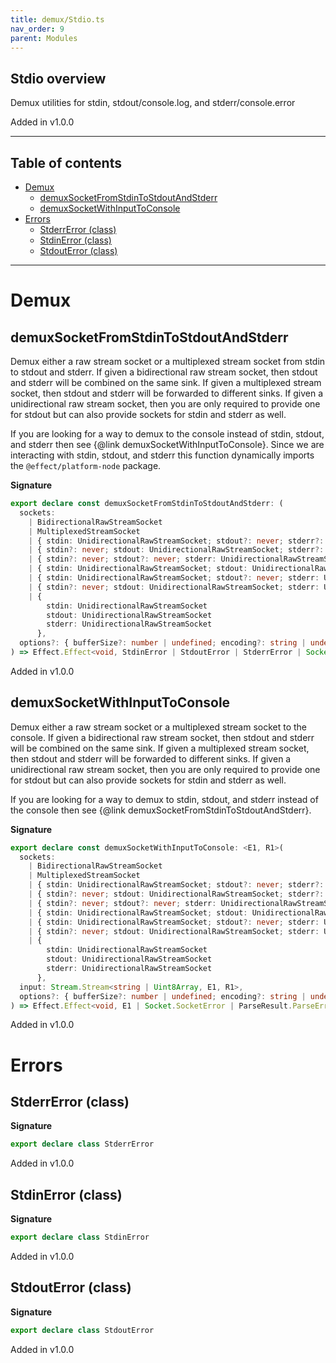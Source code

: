 ```yaml
---
title: demux/Stdio.ts
nav_order: 9
parent: Modules
---
```


## Stdio overview

Demux utilities for stdin, stdout/console.log, and stderr/console.error

Added in v1.0.0

---

<h2 class="text-delta">Table of contents</h2>

- [Demux](#demux)
  - [demuxSocketFromStdinToStdoutAndStderr](#demuxsocketfromstdintostdoutandstderr)
  - [demuxSocketWithInputToConsole](#demuxsocketwithinputtoconsole)
- [Errors](#errors)
  - [StderrError (class)](#stderrerror-class)
  - [StdinError (class)](#stdinerror-class)
  - [StdoutError (class)](#stdouterror-class)

---

# Demux

## demuxSocketFromStdinToStdoutAndStderr

Demux either a raw stream socket or a multiplexed stream socket from stdin to
stdout and stderr. If given a bidirectional raw stream socket, then stdout
and stderr will be combined on the same sink. If given a multiplexed stream
socket, then stdout and stderr will be forwarded to different sinks. If given
a unidirectional raw stream socket, then you are only required to provide one
for stdout but can also provide sockets for stdin and stderr as well.

If you are looking for a way to demux to the console instead of stdin,
stdout, and stderr then see {@link demuxSocketWithInputToConsole}. Since we
are interacting with stdin, stdout, and stderr this function dynamically
imports the `@effect/platform-node` package.

**Signature**

```ts
export declare const demuxSocketFromStdinToStdoutAndStderr: (
  sockets:
    | BidirectionalRawStreamSocket
    | MultiplexedStreamSocket
    | { stdin: UnidirectionalRawStreamSocket; stdout?: never; stderr?: never }
    | { stdin?: never; stdout: UnidirectionalRawStreamSocket; stderr?: never }
    | { stdin?: never; stdout?: never; stderr: UnidirectionalRawStreamSocket }
    | { stdin: UnidirectionalRawStreamSocket; stdout: UnidirectionalRawStreamSocket; stderr?: never }
    | { stdin: UnidirectionalRawStreamSocket; stdout?: never; stderr: UnidirectionalRawStreamSocket }
    | { stdin?: never; stdout: UnidirectionalRawStreamSocket; stderr: UnidirectionalRawStreamSocket }
    | {
        stdin: UnidirectionalRawStreamSocket
        stdout: UnidirectionalRawStreamSocket
        stderr: UnidirectionalRawStreamSocket
      },
  options?: { bufferSize?: number | undefined; encoding?: string | undefined } | undefined
) => Effect.Effect<void, StdinError | StdoutError | StderrError | Socket.SocketError | ParseResult.ParseError, never>
```

Added in v1.0.0

## demuxSocketWithInputToConsole

Demux either a raw stream socket or a multiplexed stream socket to the
console. If given a bidirectional raw stream socket, then stdout and stderr
will be combined on the same sink. If given a multiplexed stream socket, then
stdout and stderr will be forwarded to different sinks. If given a
unidirectional raw stream socket, then you are only required to provide one
for stdout but can also provide sockets for stdin and stderr as well.

If you are looking for a way to demux to stdin, stdout, and stderr instead of
the console then see {@link demuxSocketFromStdinToStdoutAndStderr}.

**Signature**

```ts
export declare const demuxSocketWithInputToConsole: <E1, R1>(
  sockets:
    | BidirectionalRawStreamSocket
    | MultiplexedStreamSocket
    | { stdin: UnidirectionalRawStreamSocket; stdout?: never; stderr?: never }
    | { stdin?: never; stdout: UnidirectionalRawStreamSocket; stderr?: never }
    | { stdin?: never; stdout?: never; stderr: UnidirectionalRawStreamSocket }
    | { stdin: UnidirectionalRawStreamSocket; stdout: UnidirectionalRawStreamSocket; stderr?: never }
    | { stdin: UnidirectionalRawStreamSocket; stdout?: never; stderr: UnidirectionalRawStreamSocket }
    | { stdin?: never; stdout: UnidirectionalRawStreamSocket; stderr: UnidirectionalRawStreamSocket }
    | {
        stdin: UnidirectionalRawStreamSocket
        stdout: UnidirectionalRawStreamSocket
        stderr: UnidirectionalRawStreamSocket
      },
  input: Stream.Stream<string | Uint8Array, E1, R1>,
  options?: { bufferSize?: number | undefined; encoding?: string | undefined } | undefined
) => Effect.Effect<void, E1 | Socket.SocketError | ParseResult.ParseError, Exclude<R1, Scope.Scope>>
```

Added in v1.0.0

# Errors

## StderrError (class)

**Signature**

```ts
export declare class StderrError
```

Added in v1.0.0

## StdinError (class)

**Signature**

```ts
export declare class StdinError
```

Added in v1.0.0

## StdoutError (class)

**Signature**

```ts
export declare class StdoutError
```

Added in v1.0.0
